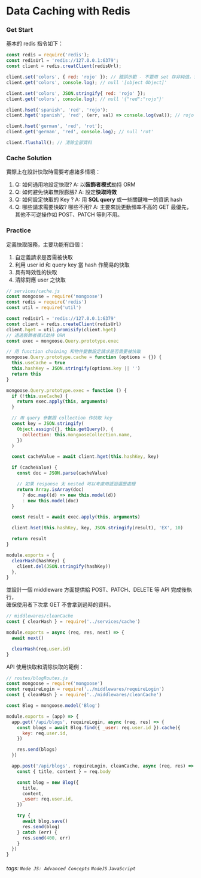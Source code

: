 # Data Caching with Redis

### Get Start

基本的 redis 指令如下：

```javascript
const redis = require('redis');
const redisUrl = 'redis://127.0.0.1:6379';
const client = redis.creatClient(redisUrl);

client.set('colors', { red: 'rojo' }); // 錯誤示範 - 不要用 set 存非純值，會被強制轉成非你預期的字串
client.get('colors', console.log); // null '[object Object]'

client.set('colors', JSON.stringify{ red: 'rojo' });
client.get('colors', console.log); // null '{"red":"rojo"}'

client.hset('spanish', 'red', 'rojo');
client.hget('spanish', 'red', (err, val) => console.log(val)); // rojo

client.hset('german', 'red', 'rot');
client.get('german', 'red', console.log); // null 'rot'

client.flushall(); // 清除全部資料
```

### Cache Solution

實際上在設計快取時需要考慮諸多情境：

1. Q: 如何通用地設定快取?
   A: 以**裝飾者模式**劫持 ORM
2. Q: 如何避免快取無限膨脹?
   A: 設定**快取時效**
3. Q: 如何設定快取的 Key ?
   A: 用 **SQL query** 或一些關鍵唯一的資訊 hash
4. Q: 哪些請求需要快取? 哪些不用?
   A: 主要來說更動頻率不高的 GET 最優先，其他不可逆操作如 POST、PATCH 等則不用。

### Practice

定義快取服務，主要功能有四個：

1. 自定義請求是否需被快取
2. 利用 user id 和 query key 當 hash 作簡易的快取
3. 具有時效性的快取
4. 清除對應 user 之快取

```javascript
// services/cache.js
const mongoose = require('mongoose')
const redis = require('redis')
const util = require('util')

const redisUrl = 'redis://127.0.0.1:6379'
const client = redis.createClient(redisUrl)
client.hget = util.promisify(client.hget)
// 透過裝飾者模式劫持 ORM
const exec = mongoose.Query.prototype.exec

// 用 function chaining 和物件變數設定請求是否需要被快取
mongoose.Query.prototype.cache = function (options = {}) {
  this.useCache = true
  this.hashKey = JSON.stringify(options.key || '')
  return this
}

mongoose.Query.prototype.exec = function () {
  if (!this.useCache) {
    return exec.apply(this, arguments)
  }

  // 用 query 參數跟 collection 作快取 key
  const key = JSON.stringify(
    Object.assign({}, this.getQuery(), {
      collection: this.mongooseCollection.name,
    })
  )

  const cacheValue = await client.hget(this.hashKey, key)

  if (cacheValue) {
    const doc = JSON.parse(cacheValue)

    // 如果 response 太 nested 可以考慮用遞迴遍歷處理
    return Array.isArray(doc)
      ? doc.map((d) => new this.model(d))
      : new this.model(doc)
  }

  const result = await exec.apply(this, arguments)

  client.hset(this.hashKey, key, JSON.stringify(result), 'EX', 10)

  return result
}

module.exports = {
  clearHash(hashKey) {
    client.del(JSON.stringify(hashKey))
  },
}
```

並設計一個 middleware 方面提供給 POST、PATCH、DELETE 等 API 完成後執行，<br/>
確保使用者下次拿 GET 不會拿到過時的資料。

```javascript
// middlewares/cleanCache
const { clearHash } = require('../services/cache')

module.exports = async (req, res, next) => {
  await next()

  clearHash(req.user.id)
}
```

API 使用快取和清除快取的範例：

```javascript
// routes/blogRoutes.js
const mongoose = require('mongoose')
const requireLogin = require('../middlewares/requireLogin')
const { cleanHash } = require('../middlewares/cleanCache')

const Blog = mongoose.model('Blog')

module.exports = (app) => {
  app.get('/api/blogs', requireLogin, async (req, res) => {
    const blogs = await Blog.find({ _user: req.user.id }).cache({
      key: req.user.id,
    })

    res.send(blogs)
  })

  app.post('/api/blogs', requireLogin, cleanCache, async (req, res) => {
    const { title, content } = req.body

    const blog = new Blog({
      title,
      content,
      _user: req.user.id,
    })

    try {
      await blog.save()
      res.send(blog)
    } catch (err) {
      res.send(400, err)
    }
  })
}
```

###### tags: `Node JS: Advanced Concepts` `NodeJS` `JavaScript`
